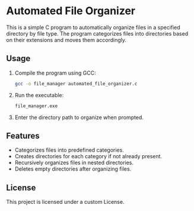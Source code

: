 # Automated File Organizer

This is a simple C program to automatically organize files in a specified directory by file type. The program categorizes files into directories based on their extensions and moves them accordingly.

## Usage

1. Compile the program using GCC:
    ```sh
    gcc -o file_manager automated_file_organizer.c
    ```
2. Run the executable:
    ```sh
    file_manager.exe
    ```
3. Enter the directory path to organize when prompted.

## Features

- Categorizes files into predefined categories.
- Creates directories for each category if not already present.
- Recursively organizes files in nested directories.
- Deletes empty directories after organizing files.

## License

This project is licensed under a custom License.
